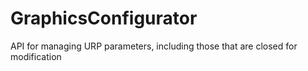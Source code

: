 # GraphicsConfigurator
API for managing URP parameters, including those that are closed for modification

